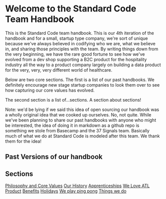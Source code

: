 # Welcome to the Standard Code Team Handbook

This is the Standard Code team handbook. This is our 4th iteration of the handbook and for a small, startup type company, we're sort of unique because we've always believed in codifying who we are, what we believe in, and sharing those principles with the team. By writing things down from the very beginning, we have the rare good fortune to see how we've evolved from a dev shop supporting a B2C product for the hospitality industry all the way to a product company largely on building a data product for the very, very, very different world of healthcare.

Below are two core sections. The first is a list of our past handbooks. We definitely encourage new stage startup companies to look them over to see how capturing our core values has evolved.

The second section is a list of...sections. A section about sections!

Note: we'd be lying if we said this idea of open sourcing our handbook was a wholly original idea that we cooked up ourselves. No, not quite. While we've been planning to share our past handbooks with anyone who might be interested, the idea of doing it in markdown as a github repo is something we stole from Basecamp and the 37 Signals team. Basically much of what we do at Standard Code is modeled after this team. We thank them for the idea!

## Past Versions of our handbook

## Sections
[Philosophy and Core Values](philosophy.md)
[Our History](history.md)
[Apprenticeships](apprentice.md)
[We Love ATL](community.md)
[Product](product.md)
[Benefits](benefits.md)
[Holidays](holidays.md)
[We play ping pong](pingpong.md)
[Things we do](things.md)
